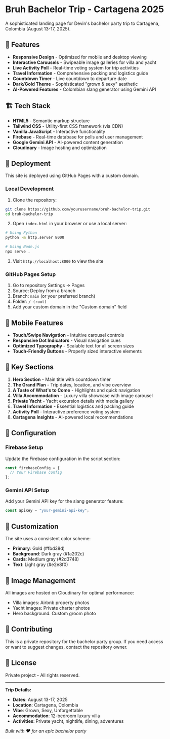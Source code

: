 # Bruh Bachelor Trip - Cartagena 2025

A sophisticated landing page for Devin's bachelor party trip to Cartagena, Colombia (August 13-17, 2025).

## 🌴 Features

- **Responsive Design** - Optimized for mobile and desktop viewing
- **Interactive Carousels** - Swipeable image galleries for villa and yacht
- **Live Activity Poll** - Real-time voting system for trip activities  
- **Travel Information** - Comprehensive packing and logistics guide
- **Countdown Timer** - Live countdown to departure date
- **Dark/Gold Theme** - Sophisticated "grown & sexy" aesthetic
- **AI-Powered Features** - Colombian slang generator using Gemini API

## 🏗️ Tech Stack

- **HTML5** - Semantic markup structure
- **Tailwind CSS** - Utility-first CSS framework (via CDN)
- **Vanilla JavaScript** - Interactive functionality
- **Firebase** - Real-time database for polls and user management
- **Google Gemini API** - AI-powered content generation
- **Cloudinary** - Image hosting and optimization

## 🚀 Deployment

This site is deployed using GitHub Pages with a custom domain.

### Local Development

1. Clone the repository:
```bash
git clone https://github.com/yourusername/bruh-bachelor-trip.git
cd bruh-bachelor-trip
```

2. Open `index.html` in your browser or use a local server:
```bash
# Using Python
python -m http.server 8000

# Using Node.js
npx serve .
```

3. Visit `http://localhost:8000` to view the site

### GitHub Pages Setup

1. Go to repository Settings → Pages
2. Source: Deploy from a branch
3. Branch: `main` (or your preferred branch)
4. Folder: `/ (root)`
5. Add your custom domain in the "Custom domain" field

## 📱 Mobile Features

- **Touch/Swipe Navigation** - Intuitive carousel controls
- **Responsive Dot Indicators** - Visual navigation cues
- **Optimized Typography** - Scalable text for all screen sizes
- **Touch-Friendly Buttons** - Properly sized interactive elements

## 🎯 Key Sections

1. **Hero Section** - Main title with countdown timer
2. **The Grand Plan** - Trip dates, location, and vibe overview
3. **A Taste of What's to Come** - Highlights and quick navigation
4. **Villa Accommodation** - Luxury villa showcase with image carousel
5. **Private Yacht** - Yacht excursion details with media gallery
6. **Travel Information** - Essential logistics and packing guide
7. **Activity Poll** - Interactive preference voting system
8. **Cartagena Insights** - AI-powered local recommendations

## 🔧 Configuration

### Firebase Setup
Update the Firebase configuration in the script section:
```javascript
const firebaseConfig = {
  // Your Firebase config
};
```

### Gemini API Setup
Add your Gemini API key for the slang generator feature:
```javascript
const apiKey = "your-gemini-api-key";
```

## 🎨 Customization

The site uses a consistent color scheme:
- **Primary**: Gold (#fbd38d) 
- **Background**: Dark gray (#1a202c)
- **Cards**: Medium gray (#2d3748)
- **Text**: Light gray (#e2e8f0)

## 📸 Image Management

All images are hosted on Cloudinary for optimal performance:
- Villa images: Airbnb property photos
- Yacht images: Private charter photos  
- Hero background: Custom groom photo

## 🤝 Contributing

This is a private repository for the bachelor party group. If you need access or want to suggest changes, contact the repository owner.

## 📄 License

Private project - All rights reserved.

---

**Trip Details:**
- **Dates**: August 13-17, 2025
- **Location**: Cartagena, Colombia  
- **Vibe**: Grown, Sexy, Unforgettable
- **Accommodation**: 12-bedroom luxury villa
- **Activities**: Private yacht, nightlife, dining, adventures

*Built with ❤️ for an epic bachelor party* 
